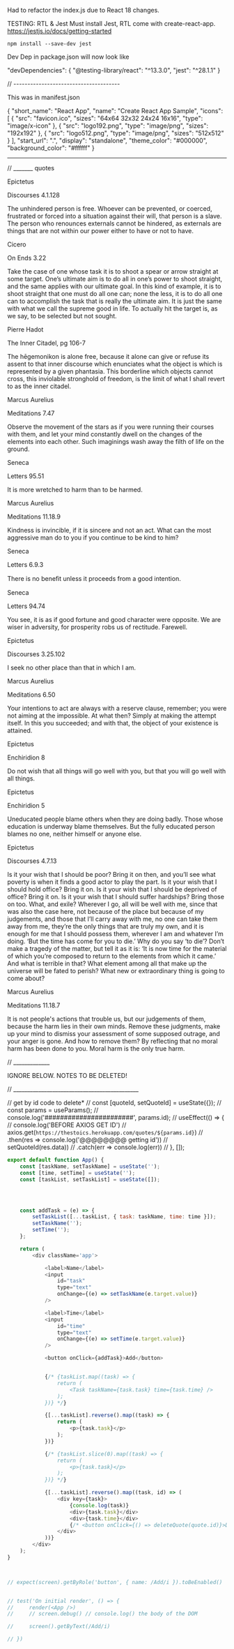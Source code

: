 Had to refactor the index.js due to React 18 changes.

TESTING: RTL & Jest
Must install Jest, RTL come with create-react-app. 
https://jestjs.io/docs/getting-started


`npm install --save-dev jest`

Dev Dep in package.json will now look like

  "devDependencies": {
    "@testing-library/react": "^13.3.0",
    "jest": "^28.1.1"
  }



  // --------------------------------------

  This was in manifest.json

  {
  "short_name": "React App",
  "name": "Create React App Sample",
  "icons": [
    {
      "src": "favicon.ico",
      "sizes": "64x64 32x32 24x24 16x16",
      "type": "image/x-icon"
    },
    {
      "src": "logo192.png",
      "type": "image/png",
      "sizes": "192x192"
    },
    {
      "src": "logo512.png",
      "type": "image/png",
      "sizes": "512x512"
    }
  ],
  "start_url": ".",
  "display": "standalone",
  "theme_color": "#000000",
  "background_color": "#ffffff"
}

-----------------------------------






  // _______ quotes



Epictetus

Discourses 4.1.128

The unhindered person is free. Whoever can be prevented, or coerced, frustrated or forced into a situation against their will, that person is a slave. The person who renounces externals cannot be hindered, as externals are things that are not within our power either to have or not to have.



  Cicero

On Ends 3.22

Take the case of one whose task it is to shoot a spear or arrow straight at some target. One’s ultimate aim is to do all in one’s power to shoot straight, and the same applies with our ultimate goal. In this kind of example, it is to shoot straight that one must do all one can; none the less, it is to do all one can to accomplish the task that is really the ultimate aim. It is just the same with what we call the supreme good in life. To actually hit the target is, as we say, to be selected but not sought.

Pierre Hadot

The Inner Citadel, pg 106-7

The hēgemonikon is alone free, because it alone can give or refuse its assent to that inner discourse which enunciates what the object is which is represented by a given phantasia. This borderline which objects cannot cross, this inviolable stronghold of freedom, is the limit of what I shall revert to as the inner citadel.

Marcus Aurelius

Meditations 7.47

Observe the movement of the stars as if you were running their courses with them, and let your mind constantly dwell on the changes of the elements into each other. Such imaginings wash away the filth of life on the ground.

Seneca

Letters 95.51

It is more wretched to harm than to be harmed.

Marcus Aurelius

Meditations 11.18.9

Kindness is invincible, if it is sincere and not an act. What can the most aggressive man do to you if you continue to be kind to him?

Seneca

Letters 6.9.3

There is no beneﬁt unless it proceeds from a good intention.

Seneca

Letters 94.74

You see, it is as if good fortune and good character were opposite. We are wiser in adversity, for prosperity robs us of rectitude. Farewell.

Epictetus

Discourses 3.25.102

I seek no other place than that in which I am.

Marcus Aurelius

Meditations 6.50

Your intentions to act are always with a reserve clause, remember; you were not aiming at the impossible. At what then? Simply at making the attempt itself. In this you succeeded; and with that, the object of your existence is attained.

Epictetus

Enchiridion 8

Do not wish that all things will go well with you, but that you will go well with all things.

Epictetus

Enchiridion 5

Uneducated people blame others when they are doing badly. Those whose education is underway blame themselves. But the fully educated person blames no one, neither himself or anyone else.

Epictetus

Discourses 4.7.13

Is it your wish that I should be poor? Bring it on then, and you’ll see what poverty is when it finds a good actor to play the part. Is it your wish that I should hold office? Bring it on. Is it your wish that I should be deprived of office? Bring it on. Is it your wish that I should suffer hardships? Bring those on too. What, and exile? Wherever I go, all will be well with me, since that was also the case here, not because of the place but because of my judgements, and those that I’ll carry away with me, no one can take them away from me, they’re the only things that are truly my own, and it is enough for me that I should possess them, wherever I am and whatever I’m doing. ‘But the time has come for you to die.’ Why do you say ‘to die’? Don’t make a tragedy of the matter, but tell it as it is: ‘It is now time for the material of which you’re composed to return to the elements from which it came.’ And what is terrible in that? What element among all that make up the universe will be fated to perish? What new or extraordinary thing is going to come about?

Marcus Aurelius

Meditations 11.18.7

It is not people's actions that trouble us, but our judgements of them, because the harm lies in their own minds. Remove these judgments, make up your mind to dismiss your assessment of some supposed outrage, and your anger is gone. And how to remove them? By reflecting that no moral harm has been done to you. Moral harm is the only true harm.






  // _____________










IGNORE BELOW. NOTES TO BE DELETED!


// _____________________________________________


// get by id code to delete*
// const [quoteId, setQuoteId] = useState({});
// const params = useParams();
// console.log('#######################', params.id);
// useEffect(() => {
//     console.log('BEFORE AXIOS GET ID')
//     axios.get(`https://thestoics.herokuapp.com/quotes/${params.id}`)
//         .then(res => console.log('@@@@@@@@ getting id')) //  setQuoteId(res.data))
//         .catch(err => console.log(err))
// }, []);



```js
export default function App() {
    const [taskName, setTaskName] = useState('');
    const [time, setTime] = useState('');
    const [taskList, setTaskList] = useState([]);




    const addTask = (e) => {
        setTaskList([...taskList, { task: taskName, time: time }]);
        setTaskName('');
        setTime('');
    };

    return (
        <div className='app'>

            <label>Name</label>
            <input
                id="task"
                type="text"
                onChange={(e) => setTaskName(e.target.value)}
            />

            <label>Time</label>
            <input
                id="time"
                type="text"
                onChange={(e) => setTime(e.target.value)}
            />

            <button onClick={addTask}>Add</button>


            {/* {taskList.map((task) => {
                return (
                    <Task taskName={task.task} time={task.time} />
                );
            })} */}

            {[...taskList].reverse().map((task) => {
                return (
                    <p>{task.task}</p>
                );
            })}

            {/* {taskList.slice(0).map((task) => {
                return (
                    <p>{task.task}</p>
                );
            })} */}

            {[...taskList].reverse().map((task, id) => (
                <div key={task}>
                    {console.log(task)}
                    <div>{task.task}</div>
                    <div>{task.time}</div>
                    {/* <button onClick={() => deleteQuote(quote.id)}>Delete</button> */}
                </div>
            ))}
        </div>
    );
}



// expect(screen).getByRole('button', { name: /Add/i }).toBeEnabled()


// test('On initial render', () => {
//     render(<App />)
//     // screen.debug() // console.log() the body of the DOM

//     screen().getByText(/Add/i)

// })
